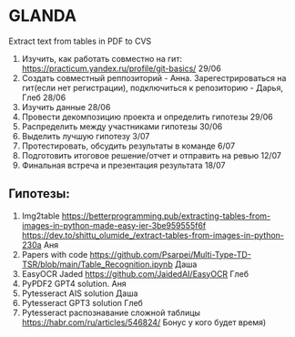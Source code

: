 # GLANDA
Extract text from tables in PDF to CVS

1. Изучить, как работать совместно на гит: https://practicum.yandex.ru/profile/git-basics/ 29/06
2. Создать совместный реппозиторий - Анна. Зарегестрироваться на гит(если нет регистрации), подключиться к репозиторию - Дарья, Глеб 28/06
3. Изучить данные 28/06
4. Провести декомпозицию проекта и определить гипотезы 29/06
5. Распределить между участниками гипотезы 30/06
6. Выделить лучшую гипотезу 3/07
7. Протестировать, обсудить результаты в команде 6/07
8. Подготовить итоговое решение/отчет и отправить на ревью 12/07
9. Финальная встреча и презентация результата 18/07

## Гипотезы:
1. Img2table https://betterprogramming.pub/extracting-tables-from-images-in-python-made-easy-ier-3be959555f6f
   https://dev.to/shittu_olumide_/extract-tables-from-images-in-python-230a Аня
3. Papers with code https://github.com/Psarpei/Multi-Type-TD-TSR/blob/main/Table_Recognition.ipynb Даша
4. EasyOCR Jaded https://github.com/JaidedAI/EasyOCR Глеб
5. PyPDF2 GPT4 solution. Аня
6. Pytesseract AIS solution Даша
7. Pytesseract GPT3 solution Глеб
8. Pytesseract распознавание сложной таблицы https://habr.com/ru/articles/546824/ Бонус у кого будет время)
 
